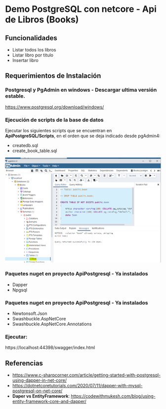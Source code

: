 # Demo PostgreSQL con netcore - Api de Libros (Books)

## Funcionalidades

* Listar todos los libros
* Listar libro por titulo 
* Insertar libro

## Requerimientos de Instalación

### Postgresql y PgAdmin en windows - Descargar ultima versión estable.

https://www.postgresql.org/download/windows/




### Ejecución de scripts de la base de datos

Ejecutar los siguientes scripts que se encuentran en **ApiPostgreSQL/Scripts**, en el orden que se deja indicado desde pgAdmin4:

* createdb.sql
* create_book_table.sql


![PgAdmin4](/PostgreSQL/capturas/pgAdmin4.PNG "PgAdmin 4")


### Paquetes nuget en proyecto ApiPostgresql - Ya instalados

* Dapper
* Npgsql


### Paquetes nuget en proyecto ApiPostgresql - Ya instalados

* Newtonsoft.Json
* Swashbuckle.AspNetCore
* Swashbuckle.AspNetCore.Annotations

### Ejecutar:

https://localhost:44398/swagger/index.html


## Referencias

* https://www.c-sharpcorner.com/article/getting-started-with-postgresql-using-dapper-in-net-core/
* https://dotnetcoretutorials.com/2020/07/11/dapper-with-mysql-postgresql-on-net-core/
* **Daper vs EntityFramework**: https://codewithmukesh.com/blog/using-entity-framework-core-and-dapper/



